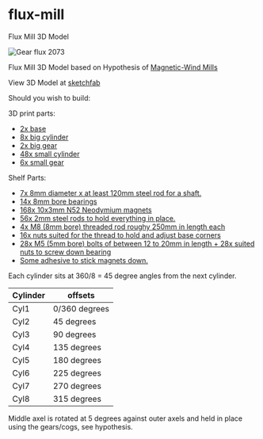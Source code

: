 # flux-mill
Flux Mill 3D Model

![Gear flux 2073](https://user-images.githubusercontent.com/1371051/193433477-b22f2294-982e-4939-9665-8b9863d94e59.jpg)

Flux Mill 3D Model based on Hypothesis of [Magnetic-Wind Mills](https://research.tue.nl/en/publications/essay-on-magnetic-wind-mills-part-i-analysis-and-design)

View 3D Model at [sketchfab](https://sketchfab.com/3d-models/flux-mill-magnetic-wind-mill-e5ea704521ac4960827bc10e5f821857)

Should you wish to build:

3D print parts:
 * [2x base](https://github.com/ChristopherBenjaminHemmens/flux-mill/blob/main/STL%20File/base.stl)
 * [8x big cylinder](https://github.com/ChristopherBenjaminHemmens/flux-mill/blob/main/STL%20File/big-cylinder.stl)
 * [2x big gear](https://github.com/ChristopherBenjaminHemmens/flux-mill/blob/main/STL%20File/big-gear.stl)
 * [48x small cylinder](https://github.com/ChristopherBenjaminHemmens/flux-mill/blob/main/STL%20File/small-cylinder.stl)
 * [6x small gear](https://github.com/ChristopherBenjaminHemmens/flux-mill/blob/main/STL%20File/small-gear.stl)

Shelf Parts:
 * [7x 8mm diameter x at least 120mm steel rod for a shaft.](https://www.amazon.nl/gp/product/B07TS6Y2JB/)
 * [14x 8mm bore bearings](https://www.amazon.nl/DXLing-Aligning-Rhombus-Machinery-Conveyor/dp/B08CTWCT8Z/)
 * [168x 10x3mm N52 Neodymium magnets](https://www.amazon.nl/gp/product/B07KW54QB1/)
 * [56x 2mm steel rods to hold everything in place.](https://www.amazon.nl/Creativ-58026-staaf-10-stuks/dp/B009ZSIOZQ/)
 * [4x M8 (8mm bore) threaded rod roughy 250mm in length each](https://www.amazon.nl/gp/product/B0842KCXL5/)
 * [16x nuts suited for the thread to hold and adjust base corners](https://www.amazon.nl/gp/product/B0BFDJFB43/)
 * [28x M5 (5mm bore) bolts of between 12 to 20mm in length + 28x suited nuts to screw down bearing](https://www.amazon.nl/zeskantbouten-roestvrij-Volledige-schroefdraadbevestiging-Zeskantschroef/dp/B07PPM7BCM/)
 * [Some adhesive to stick magnets down.](https://www.amazon.nl/EPOXY-GLUE-GORILLA-Chemicals-Adhesive/dp/B00T68MA00/)

Each cylinder sits at 360/8 = 45 degree angles from the next cylinder.

Cylinder | offsets
--- | ---
Cyl1 | 0/360 degrees
Cyl2 | 45 degrees
Cyl3 | 90 degrees
Cyl4 | 135 degrees
Cyl5 | 180 degrees
Cyl6 | 225 degrees
Cyl7 | 270 degrees
Cyl8 | 315 degrees

Middle axel is rotated at 5 degrees against outer axels and held in place using the gears/cogs, see hypothesis.


